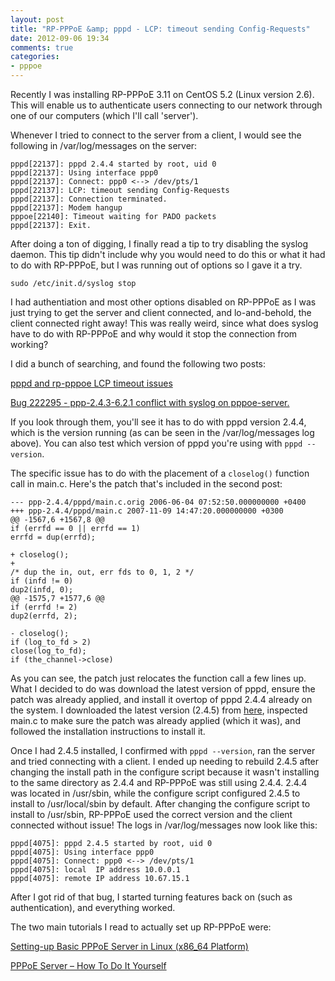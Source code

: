 ```yaml
---
layout: post
title: "RP-PPPoE &amp; pppd - LCP: timeout sending Config-Requests"
date: 2012-09-06 19:34
comments: true
categories: 
- pppoe
---
```

Recently I was installing RP-PPPoE 3.11 on CentOS 5.2 (Linux version 2.6). This will enable us to authenticate users connecting to our network through one of our computers (which I'll call 'server').

Whenever I tried to connect to the server from a client, I would see the following in /var/log/messages on the server:

	pppd[22137]: pppd 2.4.4 started by root, uid 0
	pppd[22137]: Using interface ppp0
	pppd[22137]: Connect: ppp0 <--> /dev/pts/1
	pppd[22137]: LCP: timeout sending Config-Requests 
	pppd[22137]: Connection terminated.
	pppd[22137]: Modem hangup
	pppoe[22140]: Timeout waiting for PADO packets
	pppd[22137]: Exit.

After doing a ton of digging, I finally read a tip to try disabling the syslog daemon. This tip didn't include why you would need to do this or what it had to do with RP-PPPoE, but I was running out of options so I gave it a try.

	sudo /etc/init.d/syslog stop

I had authentiation and most other options disabled on RP-PPPoE as I was just trying to get the server and client connected, and lo-and-behold, the client connected right away! This was really weird, since what does syslog have to do with RP-PPPoE and why would it stop the connection from working?

I did a bunch of searching, and found the following two posts:

[pppd and rp-pppoe LCP timeout issues](http://marc.info/?l=linux-ppp&m=118661751530643)

[Bug 222295 - ppp-2.4.3-6.2.1 conflict with syslog on pppoe-server.](https://bugzilla.redhat.com/show_bug.cgi?id=222295)

If you look through them, you'll see it has to do with pppd version 2.4.4, which is the version running (as can be seen in the /var/log/messages log above). You can also test which version of pppd you're using with `pppd --version`.

The specific issue has to do with the placement of a `closelog()` function call in main.c. Here's the patch that's included in the second post:

	--- ppp-2.4.4/pppd/main.c.orig 2006-06-04 07:52:50.000000000 +0400
	+++ ppp-2.4.4/pppd/main.c 2007-11-09 14:47:20.000000000 +0300
	@@ -1567,6 +1567,8 @@
	if (errfd == 0 || errfd == 1)
	errfd = dup(errfd);

	+ closelog();
	+
	/* dup the in, out, err fds to 0, 1, 2 */
	if (infd != 0)
	dup2(infd, 0);
	@@ -1575,7 +1577,6 @@
	if (errfd != 2)
	dup2(errfd, 2);

	- closelog();
	if (log_to_fd > 2)
	close(log_to_fd);
	if (the_channel->close)

As you can see, the patch just relocates the function call a few lines up. What I decided to do was download the latest version of pppd, ensure the patch was already applied, and install it overtop of pppd 2.4.4 already on the system. I downloaded the latest version (2.4.5) from [here](ftp://ftp.samba.org/pub/ppp/), inspected main.c to make sure the patch was already applied (which it was), and followed the installation instructions to install it.

Once I had 2.4.5 installed, I confirmed with `pppd --version`, ran the server and tried connecting with a client. I ended up needing to rebuild 2.4.5 after changing the install path in the configure script because it wasn't installing to the same directory as 2.4.4 and RP-PPPoE was still using 2.4.4. 2.4.4 was located in /usr/sbin, while the configure script configured 2.4.5 to install to /usr/local/sbin by default. After changing the configure script to install to /usr/sbin, RP-PPPoE used the correct version and the client connected without issue! The logs in /var/log/messages now look like this:

	pppd[4075]: pppd 2.4.5 started by root, uid 0
	pppd[4075]: Using interface ppp0
	pppd[4075]: Connect: ppp0 <--> /dev/pts/1
	pppd[4075]: local  IP address 10.0.0.1
	pppd[4075]: remote IP address 10.67.15.1

After I got rid of that bug, I started turning features back on (such as authentication), and everything worked.

The two main tutorials I read to actually set up RP-PPPoE were:

[Setting-up Basic PPPoE Server in Linux (x86_64 Platform)](http://darmawan-salihun.blogspot.ca/2008/12/setting-up-basic-pppoe-server-in-linux.html)

[PPPoE Server – How To Do It Yourself](http://www.howtodoityourself.org/2010/12/01/pppoe-server-how-to-do-it-yourself.html)